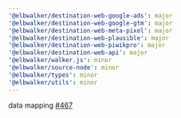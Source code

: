 ```yaml
---
'@elbwalker/destination-web-google-ads': major
'@elbwalker/destination-web-google-gtm': major
'@elbwalker/destination-web-meta-pixel': major
'@elbwalker/destination-web-plausible': major
'@elbwalker/destination-web-piwikpro': major
'@elbwalker/destination-web-api': major
'@elbwalker/walker.js': minor
'@elbwalker/source-node': minor
'@elbwalker/types': minor
'@elbwalker/utils': minor
---
```


data mapping [#467](https://github.com/elbwalker/walkerOS/issues/467)
